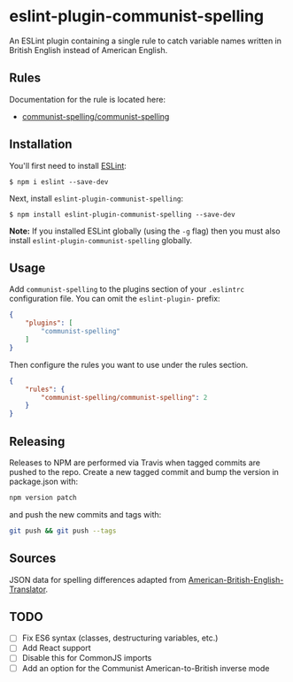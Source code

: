 # eslint-plugin-communist-spelling

An ESLint plugin containing a single rule to catch variable names written in British English instead of American English.

## Rules

Documentation for the rule is located here:

- [communist-spelling/communist-spelling](https://github.com/dprgarner/eslint-plugin-communist-spelling/tree/master/docs/rules/communist-spelling.md)

## Installation

You'll first need to install [ESLint](http://eslint.org):

```
$ npm i eslint --save-dev
```

Next, install `eslint-plugin-communist-spelling`:

```
$ npm install eslint-plugin-communist-spelling --save-dev
```

**Note:** If you installed ESLint globally (using the `-g` flag) then you must also install `eslint-plugin-communist-spelling` globally.

## Usage

Add `communist-spelling` to the plugins section of your `.eslintrc` configuration file. You can omit the `eslint-plugin-` prefix:

```json
{
    "plugins": [
        "communist-spelling"
    ]
}
```


Then configure the rules you want to use under the rules section.

```json
{
    "rules": {
        "communist-spelling/communist-spelling": 2
    }
}
```

## Releasing

Releases to NPM are performed via Travis when tagged commits are pushed to the
repo. Create a new tagged commit and bump the version in package.json with:

```bash
npm version patch
```

and push the new commits and tags with:

```bash
git push && git push --tags
```

## Sources

JSON data for spelling differences adapted from [American-British-English-Translator][translator].

[translator]: https://github.com/hyperreality/American-British-English-Translator

## TODO

- [ ] Fix ES6 syntax (classes, destructuring variables, etc.)
- [ ] Add React support
- [ ] Disable this for CommonJS imports
- [ ] Add an option for the Communist American-to-British inverse mode
